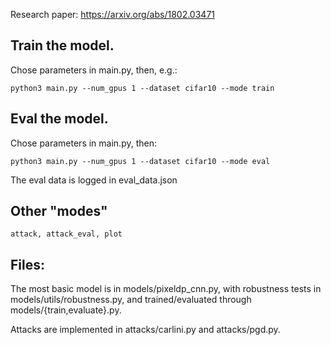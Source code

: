 Research paper: https://arxiv.org/abs/1802.03471

## Train the model.

Chose parameters in main.py, then, e.g.:

    python3 main.py --num_gpus 1 --dataset cifar10 --mode train

## Eval the model.

Chose parameters in main.py, then:

    python3 main.py --num_gpus 1 --dataset cifar10 --mode eval

The eval data is logged in eval_data.json

## Other "modes"

    attack, attack_eval, plot

## Files:

The most basic model is in models/pixeldp_cnn.py, with robustness tests in
models/utils/robustness.py, and trained/evaluated through
models/{train,evaluate}.py.

Attacks are implemented in attacks/carlini.py and attacks/pgd.py.
